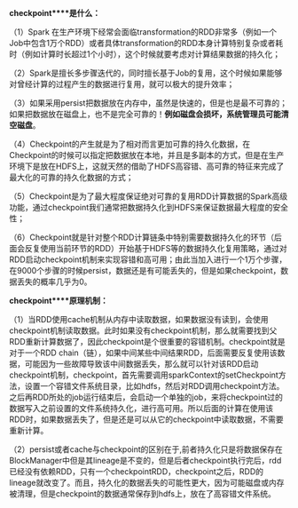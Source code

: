 **checkpoint****是什么：**

（1）Spark 在生产环境下经常会面临transformation的RDD非常多（例如一个Job中包含1万个RDD）或者具体transformation的RDD本身计算特别复杂或者耗时（例如计算时长超过1个小时），这个时候就要考虑对计算结果数据的持久化；

（2）Spark是擅长多步骤迭代的，同时擅长基于Job的复用，这个时候如果能够对曾经计算的过程产生的数据进行复用，就可以极大的提升效率；

（3）如果采用persist把数据放在内存中，虽然是快速的，但是也是最不可靠的；如果把数据放在磁盘上，也不是完全可靠的！**例如磁盘会损坏，系统管理员可能清空磁盘**。

（4）Checkpoint的产生就是为了相对而言更加可靠的持久化数据，在Checkpoint的时候可以指定把数据放在本地，并且是多副本的方式，但是在生产环境下是放在HDFS上，这就天然的借助了HDFS高容错、高可靠的特征来完成了最大化的可靠的持久化数据的方式；

（5）Checkpoint是为了最大程度保证绝对可靠的复用RDD计算数据的Spark高级功能，通过checkpoint我们通常把数据持久化到HDFS来保证数据最大程度的安全性；

（6）Checkpoint就是针对整个RDD计算链条中特别需要数据持久化的环节（后面会反复使用当前环节的RDD）开始基于HDFS等的数据持久化复用策略，通过对RDD启动checkpoint机制来实现容错和高可用；由此当加入进行一个1万个步骤，在9000个步骤的时候persist，数据还是有可能丢失的，但是如果checkpoint，数据丢失的概率几乎为0。

**checkpoint****原理机制：**

 

（1）当RDD使用cache机制从内存中读取数据，如果数据没有读到，会使用checkpoint机制读取数据。此时如果没有checkpoint机制，那么就需要找到父RDD重新计算数据了，因此checkpoint是个很重要的容错机制。checkpoint就是对于一个RDD chain（链），如果中间某些中间结果RDD，后面需要反复使用该数据，可能因为一些故障导致该中间数据丢失，那么就可以针对该RDD启动checkpoint机制，checkpoint，首先需要调用sparkContext的setCheckpoint方法，设置一个容错文件系统目录，比如hdfs，然后对RDD调用checkpoint方法。之后再RDD所处的job运行结束后，会启动一个单独的job，来将checkpoint过的数据写入之前设置的文件系统持久化，进行高可用。所以后面的计算在使用该RDD时，如果数据丢失了，但是还是可以从它的checkpoint中读取数据，不需要重新计算。

 

（2）persist或者cache与checkpoint的区别在于,前者持久化只是将数据保存在BlockManager中但是其lineage是不变的，但是后者checkpoint执行完后，rdd已经没有依赖RDD，只有一个checkpointRDD，checkpoint之后，RDD的lineage就改变了。而且，持久化的数据丢失的可能性更大，因为可能磁盘或内存被清理，但是checkpoint的数据通常保存到hdfs上，放在了高容错文件系统。